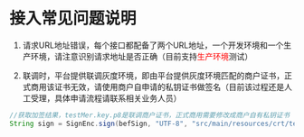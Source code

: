 # 接入常见问题说明
1. 请求URL地址错误，每个接口都配备了两个URL地址，一个开发环境和一个生产环境，请注意识别请求地址是否正确（目前支持<span style="color:red">生产环境</span>测试）

2. 联调时，平台提供联调灰度环境，即由平台提供灰度环境匹配的商户证书，正式商用该证书无效，请使用商户自申请的私钥证书做签名（目前该过程还是人工受理，具体申请流程请联系相关业务人员）
```java
//获取加签结果，testMer.key.p8是联调商户证书，正式商用需要修改成商户自有私钥证书
String sign = SignEnc.sign(befSign, "UTF-8", "src/main/resources/crt/testMer.key.p8");
```
